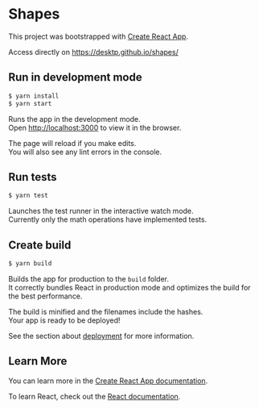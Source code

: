 # Shapes

This project was bootstrapped with [Create React App](https://github.com/facebook/create-react-app).

Access directly on https://desktp.github.io/shapes/

## Run in development mode
```bash
$ yarn install
$ yarn start
```

Runs the app in the development mode.<br />
Open [http://localhost:3000](http://localhost:3000) to view it in the browser.

The page will reload if you make edits.<br />
You will also see any lint errors in the console.

## Run tests
```bash
$ yarn test
```

Launches the test runner in the interactive watch mode.<br />
Currently only the math operations have implemented tests.

## Create build
```bash
$ yarn build
```

Builds the app for production to the `build` folder.<br />
It correctly bundles React in production mode and optimizes the build for the best performance.

The build is minified and the filenames include the hashes.<br />
Your app is ready to be deployed!

See the section about [deployment](https://facebook.github.io/create-react-app/docs/deployment) for more information.

## Learn More

You can learn more in the [Create React App documentation](https://facebook.github.io/create-react-app/docs/getting-started).

To learn React, check out the [React documentation](https://reactjs.org/).
